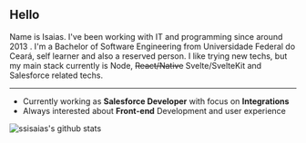 ## Hello

Name is Isaias. I've been working with IT and programming since around 2013 . I'm a Bachelor of Software Engineering from Universidade Federal do Ceará, self learner and also a reserved person. I like trying new techs, but my main stack currently is Node, ~~React/Native~~ Svelte/SvelteKit and Salesforce related techs.

---

- Currently working as **Salesforce Developer** with focus on **Integrations**
- Always interested about **Front-end** Development and user experience

![ssisaias's github stats](https://github-readme-stats.vercel.app/api?username=ssisaias&show_icons=true&hide_border=true)

